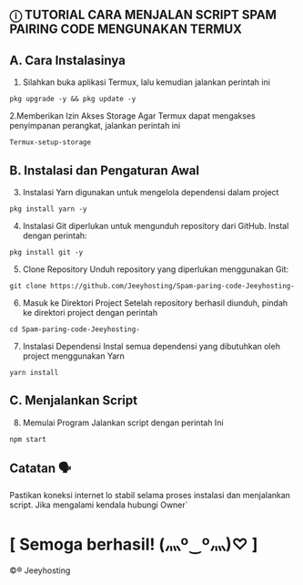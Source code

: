 ## ⓘ TUTORIAL CARA MENJALAN SCRIPT SPAM PAIRING CODE  MENGUNAKAN TERMUX

## A. Cara Instalasinya 
1. Silahkan buka aplikasi Termux, lalu kemudian jalankan perintah ini
```
pkg upgrade -y && pkg update -y
```
2.Memberikan Izin Akses Storage Agar Termux dapat mengakses penyimpanan perangkat, jalankan perintah ini
```
Termux-setup-storage
```


## B. Instalasi dan Pengaturan Awal

3. Instalasi Yarn  digunakan untuk mengelola dependensi dalam project
```
pkg install yarn -y
```

4. Instalasi Git diperlukan untuk mengunduh repository dari GitHub. Instal dengan perintah:
```
pkg install git -y
```

5. Clone Repository Unduh repository yang diperlukan menggunakan Git:
```
git clone https://github.com/Jeeyhosting/Spam-paring-code-Jeeyhosting-
```

6. Masuk ke Direktori Project Setelah repository berhasil diunduh, pindah ke direktori project dengan perintah
```
cd Spam-paring-code-Jeeyhosting-
```

7. Instalasi Dependensi Instal semua dependensi yang dibutuhkan oleh project menggunakan Yarn
```
yarn install
```
## C. Menjalankan Script

8. Memulai Program Jalankan script dengan perintah Ini 
```
npm start
```



## Catatan 🗣️
Pastikan koneksi internet  lo stabil selama proses instalasi dan menjalankan script. Jika mengalami kendala hubungi Owner`

# [ Semoga berhasil! (⁠灬⁠º⁠‿⁠º⁠灬⁠)⁠♡ ]




©® Jeeyhosting 

